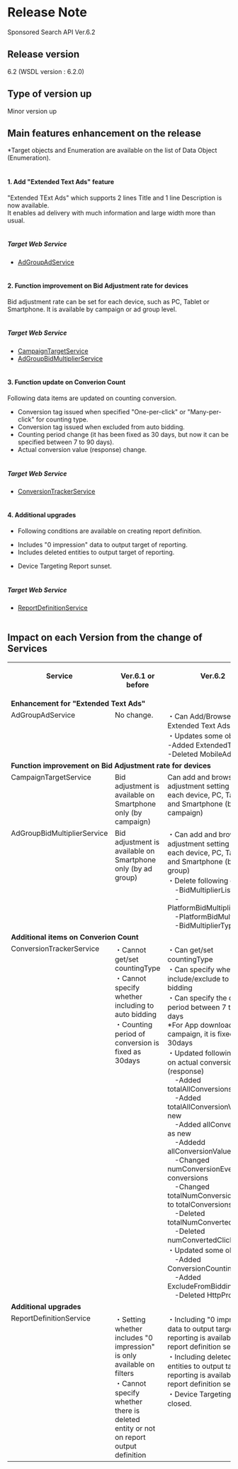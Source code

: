 # Release Note
Sponsored Search API Ver.6.2<br>

## Release version
6.2 (WSDL version : 6.2.0)

## Type of version up
Minor version up  

## Main features enhancement on the release
*Target objects and Enumeration are available on the list of Data Object (Enumeration).
<br><br>

#### 1. Add "Extended Text Ads" feature
"Extended TExt Ads" which supports 2 lines Title and 1 line Description is now available.<br>
It enables ad delivery with much information and large width more than usual.<br><br>

##### Target Web Service 
 * [AdGroupAdService](/docs/en/api_reference/services/AdGroupAdService.md)
<br><br>

#### 2.	Function improvement on Bid Adjustment rate for devices
Bid adjustment rate can be set for each device, such as PC, Tablet or Smartphone. It is available by campaign or ad group level.<br><br>

##### Target Web Service 
 * [CampaignTargetService](/docs/en/api_reference/services/CampaignTargetService.md)
 * [AdGroupBidMultiplierService](/docs/en/api_reference/services/AdGroupBidMultiplierService.md)
<br><br>

#### 3.	Function update on Converion Count
Following data items are updated on counting conversion.
* Conversion tag issued when specified "One-per-click" or "Many-per-click" for counting type.
* Conversion tag issued when excluded from auto bidding.
* Counting period change (it has been fixed as 30 days, but now it can be specified between 7 to 90 days).
* Actual conversion value (response) change.
<br><br>

##### Target Web Service 
 * [ConversionTrackerService](/docs/en/api_reference/services/ConversionTrackerService.md)
<br><br>

#### 4. Additional upgrades
* Following conditions are available on creating report definition.<br>
 - Includes "0 impression" data to output target of reporting.<br>
 - Includes deleted entities to output target of reporting.<br>
 
* Device Targeting Report sunset.
<br><br>

##### Target Web Service
 * [ReportDefinitionService](/docs/ja/api_reference/services/ReportDefinitionService.md)
<br><br>


## Impact on each Version from the change of Services
<table class="standard">
 <tbody>
<tr>
<th valign="top">
  <p>Service</p>
</th>
<th valign="top">
  <p>Ver.6.1 or before</p>
</th>
<th valign="top">
  <p>Ver.6.2</p>
</th>
</tr>
<tr>
  <td colspan="3"><b>Enhancement for "Extended Text Ads"</b></td>
</tr>
<tr>
 <td valign="top">AdGroupAdService</td><td valign="top">No change.</td><td valign="top">
・Can Add/Browse Extended Text Ads<br>
・Updates some objects<br>
-Added ExtendedTextAd<br>
-Deleted MobileAd
</td>
</tr>
<tr>
  <td colspan="3"><b>Function improvement on Bid Adjustment rate for devices</b></td>
</tr>
<tr>
 <td valign="top">CampaignTargetService</td><td valign="top">Bid adjustment is available on Smartphone only (by campaign) </td>
 <td valign="top">Can add and browse Bid adjustment setting for each device, PC, Tablet and Smartphone (by campaign)</td>
</tr>
<tr>
 <td valign="top">AdGroupBidMultiplierService</td><td valign="top">Bid adjustment is available on Smartphone only (by ad group)</td>
 <td valign="top">
・Can add and browse Bid adjustment setting for each device, PC, Tablet and Smartphone (by ad group)<br>
・Delete following objects<br>
　-BidMultiplierList<br>
　-PlatformBidMultiplierList<br>
　-PlatformBidMultiplier<br>
　-BidMultiplierType<br>
</td>
</tr>

<tr>
  <td colspan="3"><b>Additional items on Converion Count</b></td>
</tr>
<tr>
 <td valign="top">ConversionTrackerService</td>
 <td valign="top">
 ・Cannot get/set countingType<br>
 ・Cannot specify whether including to auto bidding<br>
 ・Counting period of conversion is fixed as 30days
</td>
<td valign="top">
・Can get/set countingType<br>
・Can specify whether include/exclude to auto bidding<br>
・Can specify the counting period between 7 to 90 days<br>
  *For App download campaign, it is fixed as 30days<br>
・Updated following items on actual conversion value (response)<br>
　-Added totalAllConversions as new<br>
　-Added totalAllConversionValue as new<br>
　-Added allConversions as new<br>
　-Addedd allConversionValue as new<br>
　-Changed numConversionEvents to conversions<br>
　-Changed totalNumConversionEvents to totalConversions<br>
　-Deleted totalNumConvertedClicks<br>
　-Deleted numConvertedClicks<br>
・Updated some objects<br>
　-Added ConversionCountingType<br>
　-Added ExcludeFromBidding<br>
　-Deleted HttpProtocol
</td>
</tr>
<tr>
  <td colspan="3"><b>Additional upgrades</b></td>
</tr>
<tr>
 <td valign="top">ReportDefinitionService</td>
 <td valign="top">
 ・Setting whether includes "0 impression" is only available on filters<br>
 ・Cannot specify whether there is deleted entity or not on report output definition
</td>
<td valign="top">
・Including "0 impression" data to output target of reporting is available on report definition setting<br>
・Including deleted entities to output target of reporting is available on report definition setting<br>
・Device Targeting report closed.
</td>
</tr>
</table>
